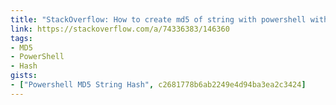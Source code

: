 ```yaml
---
title: "StackOverflow: How to create md5 of string with powershell without using stream"
link: https://stackoverflow.com/a/74336383/146360
tags:
- MD5
- PowerShell
- Hash
gists:
- ["Powershell MD5 String Hash", c2681778b6ab2249e4d94ba3ea2c3424]
---
```


